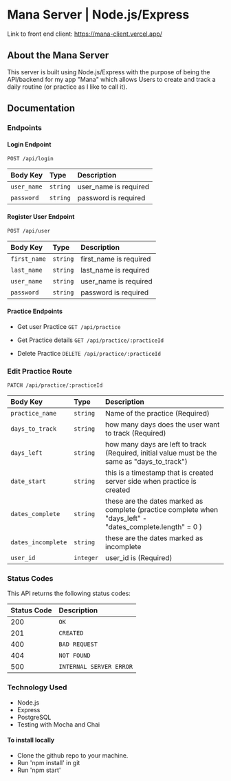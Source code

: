 # Mana Server | Node.js/Express

Link to front end client: https://mana-client.vercel.app/

## About the Mana Server

This server is built using Node.js/Express with the purpose of being the API/backend for my app "Mana" which allows Users to create and track a daily routine (or practice as I like to call it).

## Documentation

### Endpoints

#### Login Endpoint

`POST /api/login`

| Body Key     | Type     | Description                         |
| :----------- | :------- | :---------------------------------- |
| `user_name`  | `string` |      user_name is required          |
| `password`   | `string` |      password is required          |

#### Register User Endpoint

`POST /api/user`

| Body Key     | Type     | Description                         |
| :----------- | :------- | :---------------------------------- |
| `first_name` | `string` |      first_name is required         |
| `last_name`  | `string` |      last_name is required          |
| `user_name`  | `string` |      user_name is required          |
| `password`   | `string` |      password is required           |

#### Practice Endpoints

- Get user Practice
`GET /api/practice`

- Get Practice details
`GET /api/practice/:practiceId`

- Delete Practice
`DELETE /api/practice/:practiceId`

### Edit Practice Route
`PATCH /api/practice/:practiceId`

| Body Key            | Type      | Description                        |
| :------------------ | :-------  | :--------------------------------- |
|   `practice_name`   |  `string` |  Name of the practice (Required)      |
|   `days_to_track`   |  `string` |  how many days does the user want to track (Required) |
|     `days_left`     |  `string` |  how many days are left to track (Required, initial value must be the same as "days_to_track")|
|     `date_start`    |  `string` |  this is a timestamp that is created server side when practice is created    |
|   `dates_complete`  |  `string` |  these are the dates marked as complete (practice complete when "days_left" - "dates_complete.length" = 0 )   |
|  `dates_incomplete` |  `string` |  these are the dates marked as incomplete    |
|      `user_id`      | `integer` |  user_id is (Required)     |

### Status Codes

This API returns the following status codes:

| Status Code | Description             |
| :---------- | :---------------------- |
| 200         | `OK`                    |
| 201         | `CREATED`               |
| 400         | `BAD REQUEST`           |
| 404         | `NOT FOUND`             |
| 500         | `INTERNAL SERVER ERROR` |

### Technology Used

- Node.js
- Express
- PostgreSQL
- Testing with Mocha and Chai

#### To install locally

- Clone the github repo to your machine.
- Run 'npm install' in git
- Run 'npm start'